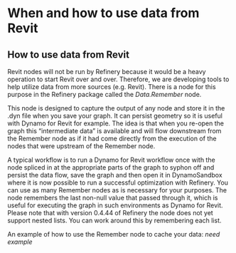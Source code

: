 # When and how to use data from Revit


## How to use data from Revit
Revit nodes will not be run by Refinery because it would be a heavy operation to start Revit over and over. Therefore, we are developing
tools to help utilize data from more sources (e.g. Revit).  There is a node for this purpose in the Refinery package called the 
*Data.Remember* node.

This node is designed to capture the output of any node and store it in the .dyn file when you save your graph. It can persist geometry so it is useful with Dynamo for Revit for example. The idea is that when you re-open the graph this “intermediate data” is available and will flow downstream from the Remember node as if it had come directly from the execution of the nodes that were upstream of the Remember node.

A typical workflow is to run a Dynamo for Revit workflow once with the node spliced in at the appropriate parts of the graph to syphon off and persist the data flow, save the graph and then open it in DynamoSandbox where it is now possible to run a successful optimization with Refinery.
You can use as many Remember nodes as is necessary for your purposes. 
The node remembers the last non-null value that passed through it, which is useful for executing the graph in such environments as Dynamo for Revit. Please note that with version 0.4.44 of Refinery the node does not  yet support nested lists. You can work around this by remembering each list.

An example of how to use the Remember node to cache your data:  _need example_
